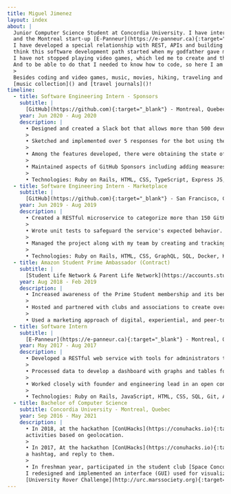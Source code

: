 ```yaml
---
title: Miguel Jimenez
layout: index
about: |
  Junior Computer Science Student at Concordia University. I have interned at [GitHub](https://github.com){:target="_blank"} 
  and the Montreal start-up [E-Panneur](https://e-panneur.ca){:target="_blank"} as a Rails web developer. 
  I have developed a special relationship with REST, APIs and building and coming up with exciting ideas. I like to 
  think this software development path started when my godfather gave me a PlayStation 2 🎮 when I was 5. Since then, 
  I have not stopped playing video games, which led me to create and think of spin-offs and mods I could write. 
  And to be able to do that I needed to know how to code, so here I am 🙋‍♂️️.
  >
  Besides coding and video games, music, movies, hiking, traveling and soccer are my jam. Check out my
  [music collection]() and [travel journals]()!
timeline:
  - title: Software Engineering Intern - Sponsors
    subtitle: |
      [GitHub](https://github.com){:target="_blank"} - Montreal, Quebec (Remote)
    year: Jun 2020 - Aug 2020
    description: |
      • Designed and created a Slack bot that allows more than 500 developers to interact with merge queues via Slack.
      >
      • Sketched and implemented over 5 responses for the bot using the Slack's Block Kit Builder. These included multiple formats like modals, attachments and messages.
      >
      • Among the features developed, there were obtaining the state of the queue, and adding pull requests to the queue using Slack commands and modals. These are actions that are used on a daily basis for almost every deployment.
      >
      • Maintained aspects of GitHub Sponsors including adding measures in the onboarding process to comply with OFAC policies.
      >
      • Technologies: Ruby on Rails, HTML, CSS, TypeScript, Express JS, Slack Web API.
  - title: Software Engineering Intern - Marketplace
    subtitle: |
      [GitHub](https://github.com){:target="_blank"} - San Francisco, California
    year: Jun 2019 - Aug 2019
    description: |
      • Created a RESTful microservice to categorize more than 150 GitHub Apps using machine learning. This has made the number of apps in Marketplace double. 
      >
      • Wrote unit tests to safeguard the service's expected behavior. 
      >
      • Managed the project along with my team by creating and tracking issues, prioritizing tasks and evaluating results. 
      >
      • Technologies: Ruby on Rails, HTML, CSS, GraphQL, SQL, Docker, Kubernetes.
  - title: Amazon Student Prime Ambassador (Contract)
    subtitle: |
      [Student Life Network & Parent Life Network](https://accounts.studentlifenetwork.com/){:target="_blank"} - Montreal, Quebec
    year: Aug 2018 - Feb 2019
    description: |
      • Increased awareness of the Prime Student membership and its benefits to students by having more than 250 interactions every week.
      >
      • Hosted and partnered with clubs and associations to create over 15 events on campus.
      >
      • Used a marketing approach of digital, experiential, and peer-to-peer tactics to reach as many students as possible.
  - title: Software Intern
    subtitle: |
      [E-Panneur](https://e-panneur.ca){:target="_blank"} - Montreal, Quebec
    year: May 2017 - Aug 2017
    description: |
      • Developed a RESTful web service with tools for administrators to manage incoming orders and shipments.
      >
      • Processed data to develop a dashboard with graphs and tables for clear financial statements.
      >
      • Worked closely with founder and engineering lead in an open concept environment, which allowed to learn about management, customer service, innovation and setting short, medium and long-term goals.
      >
      • Technologies: Ruby on Rails, JavaScript, HTML, CSS, SQL, Git, AWS (EC2), JIRA.
  - title: Bachelor of Computer Science
    subtitle: Concordia University - Montreal, Quebec
    year: Sep 2016 - May 2021
    description: |
      • In 2018, at the hackathon [ConUHacks](https://conuhacks.io){:target="_blank"} III, made calls to different APIs to recommend 
      activities based on geolocation.
      >
      • In 2017, At the hackathon [ConUHacks](https://conuhacks.io){:target="_blank"} II, built a Twitter bot that would scan tweets containing 
      a hashtag, and reply to them.
      >
      • In freshman year, participated in the student club [Space Concordia](https://spaceconcordia.github.io){:target="_blank"} where
      I redesigned and implemented an interface (GUI) used for visualizing and controlling a space rover for the 
      [University Rover Challenge](http://urc.marssociety.org){:target="_blank"} (URC).
---
```

